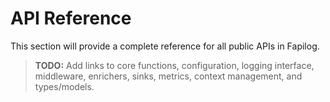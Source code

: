 # API Reference

This section will provide a complete reference for all public APIs in Fapilog.

> **TODO:** Add links to core functions, configuration, logging interface, middleware, enrichers, sinks, metrics, context management, and types/models.
